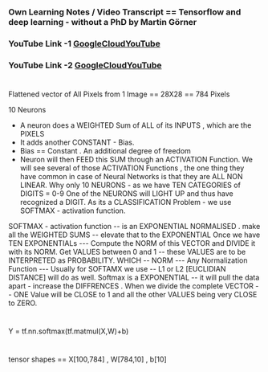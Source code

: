 ### Own Learning Notes / Video Transcript == Tensorflow and deep learning - without a PhD by Martin Görner

### YouTube Link -1 [GoogleCloudYouTube](https://www.youtube.com/watch?v=vq2nnJ4g6N0)
### YouTube Link -2 [GoogleCloudYouTube](https://www.youtube.com/watch?v=vq2nnJ4g6N0)

#
Flattened vector of All Pixels from 1 Image == 28X28 == 784 Pixels 

10 Neurons 

- A neuron does a WEIGHTED Sum of ALL of its INPUTS , which are the PIXELS 
- It adds another CONSTANT - Bias.
- Bias == Constant . An additional degree of freedom 
- Neuron will then FEED this SUM through an ACTIVATION Function. 
We will see several of those ACTIVATION Functions , the one thing they have common in case of Neural Networks is that they are ALL NON LINEAR.
Why only 10 NEURONS - as we have TEN CATEGORIES of DIGITS = 0-9
One of the NEURONS will LIGHT UP and thus have recognized a DIGIT.
As its a CLASSIFICATION Problem - we use SOFTMAX - activation function.

SOFTMAX - activation function -- is an EXPONENTIAL NORMALISED .
make all the WEIGHTED SUMS -- elevate that to the EXPONENTIAL
Once we have TEN EXPONENTIALs --- Compute the NORM of this VECTOR and DIVIDE it with its NORM. 
Get VALUES between 0 and 1 -- these VALUES are to be INTERPRETED as PROBABILITY.
WHICH -- NORM --- Any Normalization Function --- Usually for SOFTAMX we use -- L1 or L2 [EUCLIDIAN DISTANCE] will do as well.
Softmax is a EXPONENTIAL -- it will pull the data apart - increase the DIFFRENCES .
When we divide the complete VECTOR -- ONE Value will be CLOSE to 1 and all the other VALUES being very CLOSE to ZERO.

#
Y = tf.nn.softmax(tf.matmul(X,W)+b)

#

tensor shapes == X[100,784] , W[784,10] , b[10]
#







